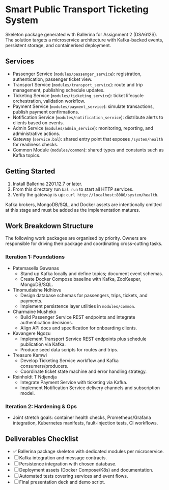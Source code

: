 ﻿# Smart Public Transport Ticketing System

Skeleton package generated with Ballerina for Assignment 2 (DSA612S). The solution targets a microservice architecture with Kafka-backed events, persistent storage, and containerised deployment.

## Services
- Passenger Service (`modules/passenger_service`): registration, authentication, passenger ticket view.
- Transport Service (`modules/transport_service`): route and trip management, publishing schedule updates.
- Ticketing Service (`modules/ticketing_service`): ticket lifecycle orchestration, validation workflow.
- Payment Service (`modules/payment_service`): simulate transactions, publish payment confirmations.
- Notification Service (`modules/notification_service`): distribute alerts to clients based on events.
- Admin Service (`modules/admin_service`): monitoring, reporting, and administrative actions.
- Gateway (`service.bal`): shared entry point that exposes `/system/health` for readiness checks.
- Common Module (`modules/common`): shared types and constants such as Kafka topics.

## Getting Started
1. Install Ballerina 2201.12.7 or later.
2. From this directory run `bal run` to start all HTTP services.
3. Verify the gateway is up: `curl http://localhost:8080/system/health`.

Kafka brokers, MongoDB/SQL, and Docker assets are intentionally omitted at this stage and must be added as the implementation matures.

## Work Breakdown Structure
The following work packages are organised by priority. Owners are responsible for driving their package and coordinating cross-cutting tasks.

### Iteration 1: Foundations
- Patemasella Gawanas
  - Stand up Kafka locally and define topics; document event schemas.
  - Create Docker Compose baseline with Kafka, ZooKeeper, MongoDB/SQL.
- Tinomudaishe Ndhlovu
  - Design database schemas for passengers, trips, tickets, and payments.
  - Implement persistence layer utilities in `modules/common`.
- Charmaine Musheko
  - Build Passenger Service REST endpoints and integrate authentication decisions.
  - Align API docs and specification for onboarding clients.
- Kavangere Ngozu
  - Implement Transport Service REST endpoints plus schedule publication via Kafka.
  - Produce seed data scripts for routes and trips.
- Treasure Kamwi
  - Develop Ticketing Service workflow and Kafka consumers/producers.
  - Coordinate ticket state machine and error handling strategy.
- Reinholdt T Ndjendja
  - Integrate Payment Service with ticketing via Kafka.
  - Implement Notification Service delivery channels and subscription model.

### Iteration 2: Hardening & Ops
- Joint stretch goals: container health checks, Prometheus/Grafana integration, Kubernetes manifests, fault-injection tests, CI workflows.

## Deliverables Checklist
- ✅ Ballerina package skeleton with dedicated modules per microservice.
- ☐ Kafka integration and message contracts.
- ☐ Persistence integration with chosen database.
- ☐ Deployment assets (Docker Compose/K8s) and documentation.
- ☐ Automated tests covering services and event flows.
- ☐ Final presentation deck and demo script.

